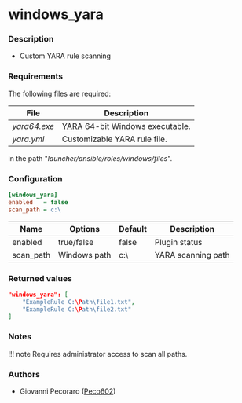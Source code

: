 # windows_yara

### Description
- Custom YARA rule scanning


### Requirements
The following files are required:

| File | Description |
| ---- | ----------- |
| *yara64.exe* | [YARA](https://github.com/VirusTotal/yara) 64-bit Windows executable. |
| *yara.yml* | Customizable YARA rule file. |

in the path "*launcher/ansible/roles/windows/files*".


### Configuration
```ini
[windows_yara]
enabled   = false
scan_path = c:\
```

| Name | Options | Default | Description |
| ---- | ------- | ------- | ----------- |
| enabled | true/false | false | Plugin status |
| scan_path | Windows path | c:\ | YARA scanning path |


### Returned values
```json
"windows_yara": [
    "ExampleRule C:\Path\file1.txt",
    "ExampleRule C:\Path\file2.txt"
]
```


### Notes
!!! note
    Requires administrator access to scan all paths.


### Authors
- Giovanni Pecoraro ([Peco602](https://github.com/peco602))
